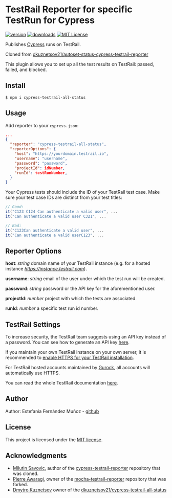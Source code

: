 # TestRail Reporter for specific TestRun for Cypress

[![version](https://img.shields.io/npm/v/cypress-testrail-reporter.svg)](https://www.npmjs.com/package/cypress-testrail-all-status)
[![downloads](https://img.shields.io/npm/dt/cypress-testrail-reporter.svg)](https://www.npmjs.com/package/cypress-testrail-all-status)
[![MIT License](https://img.shields.io/github/license/Vivify-Ideas/cypress-testrail-reporter.svg)](https://github.com/estefafdez/cypress-testrail-all-status/blob/main/LICENSE.md)

Publishes [Cypress](https://www.cypress.io/) runs on TestRail.

Cloned from [dkuznetsov21/autoset-status-cypress-testrail-reporter](https://github.com/dkuznetsov21/cypress-testrail-all-status)

This plugin allows you to set up all the test results on TestRail: passed, failed, and blocked. 

## Install

```shell
$ npm i cypress-testrail-all-status
```

## Usage

Add reporter to your `cypress.json`:

```json
...
{
  "reporter": "cypress-testrail-all-status",
  "reporterOptions": {
    "host": "https://yourdomain.testrail.io",
    "username": "username",
    "password": "password",
    "projectId": idNumber,
    "runId": testRunNumber,
  }
}
```

Your Cypress tests should include the ID of your TestRail test case. Make sure your test case IDs are distinct from your test titles:

```Javascript
// Good:
it("C123 C124 Can authenticate a valid user", ...
it("Can authenticate a valid user C321", ...

// Bad:
it("C123Can authenticate a valid user", ...
it("Can authenticate a valid userC123", ...
```

## Reporter Options

**host**: _string_ domain name of your TestRail instance (e.g. for a hosted instance _https://instance.testrail.com_).

**username**: _string_ email of the user under which the test run will be created.

**password**: _string_ password or the API key for the aforementioned user.

**projectId**: _number_ project with which the tests are associated.

**runId**: _number_ a specific test run id number.

## TestRail Settings

To increase security, the TestRail team suggests using an API key instead of a password. You can see how to generate an API key [here](http://docs.gurock.com/testrail-api2/accessing#username_and_api_key).

If you maintain your own TestRail instance on your own server, it is recommended to [enable HTTPS for your TestRail installation](http://docs.gurock.com/testrail-admin/admin-securing#using_https).

For TestRail hosted accounts maintained by [Gurock](http://www.gurock.com/), all accounts will automatically use HTTPS.

You can read the whole TestRail documentation [here](http://docs.gurock.com/).

## Author

Author: Estefania Fernández Muñoz - [github](https://github.com/estefafdez)

## License

This project is licensed under the [MIT license](/LICENSE.md).

## Acknowledgments

* [Milutin Savovic](https://github.com/mickosav), author of the [cypress-testrail-reporter](https://github.com/Vivify-Ideas/cypress-testrail-reporter) repository that was cloned.
* [Pierre Awaragi](https://github.com/awaragi), owner of the [mocha-testrail-reporter](https://github.com/awaragi/mocha-testrail-reporter) repository that was forked.
* [Dmytro Kuznetsov](https://github.com/dkuznetsov21) owner of the [dkuznetsov21/cypress-testrail-all-status](https://github.com/dkuznetsov21/autoset-status-cypress-testrail-reporter)

